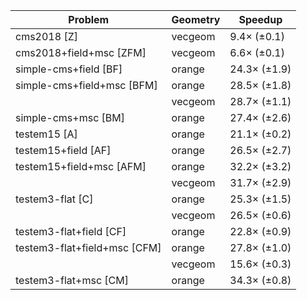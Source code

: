 | Problem                      | Geometry |      Speedup |
| ---------------------------- | -------- | ------------ |
| cms2018 [Z]                  | vecgeom  |  9.4× (±0.1) |
| cms2018+field+msc [ZFM]      | vecgeom  |  6.6× (±0.1) |
| simple-cms+field [BF]        | orange   | 24.3× (±1.9) |
| simple-cms+field+msc [BFM]   | orange   | 28.5× (±1.8) |
|                              | vecgeom  | 28.7× (±1.1) |
| simple-cms+msc [BM]          | orange   | 27.4× (±2.6) |
| testem15 [A]                 | orange   | 21.1× (±0.2) |
| testem15+field [AF]          | orange   | 26.5× (±2.7) |
| testem15+field+msc [AFM]     | orange   | 32.2× (±3.2) |
|                              | vecgeom  | 31.7× (±2.9) |
| testem3-flat [C]             | orange   | 25.3× (±1.5) |
|                              | vecgeom  | 26.5× (±0.6) |
| testem3-flat+field [CF]      | orange   | 22.8× (±0.9) |
| testem3-flat+field+msc [CFM] | orange   | 27.8× (±1.0) |
|                              | vecgeom  | 15.6× (±0.3) |
| testem3-flat+msc [CM]        | orange   | 34.3× (±0.8) |
